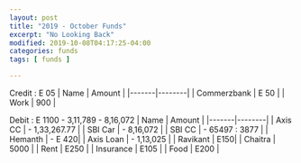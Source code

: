 ```yaml
---
layout: post
title: "2019 - October Funds"
excerpt: "No Looking Back"
modified: 2019-10-08T04:17:25-04:00
categories: funds
tags: [ funds ]

---
```


Credit : E 05
| Name | Amount |
|-------|--------|
| Commerzbank | E 50 |
| Work | 900 |

Debit : E 1100 - 3,11,789 - 8,16,072
| Name | Amount |
|-------|--------|
| Axis CC | - 1,33,267.77 |
| SBI Car | - 8,16,072 |
| SBI CC | - 65497 : 3877 |
| Hemanth | - E 420|
| Axis Loan | - 1,13,025 |
| Ravikant | E150|
| Chaitra | 5000 |
| Rent | E250 |
| Insurance | E105 |
| Food | E200 |
